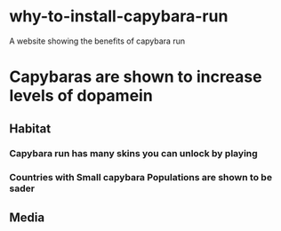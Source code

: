 # why-to-install-capybara-run
A website showing the benefits of capybara run 
<body>
  <h1>Capybaras are shown to increase levels of dopamein</h1>
  <div id="intro">

  </div>
  <div>
    <h2>Habitat</h2>
    <h3>Capybara run has many skins you can unlock by playing</h3>
    <h3>Countries with Small capybara Populations are shown to be sader</h3>
  </div>
  <div>
    <h2>Media</h2>
  </div>
</body>
